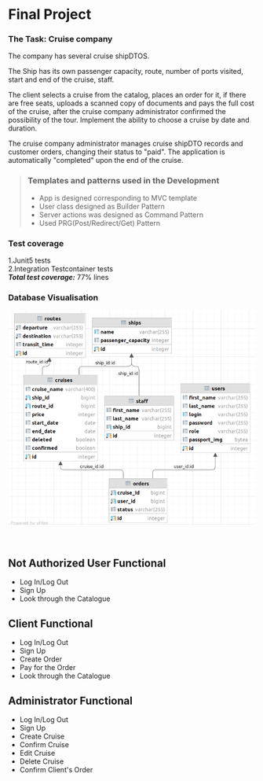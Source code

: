 # Final Project

### The Task: Cruise company

The company has several cruise shipDTOS. 

The Ship has its own passenger capacity, route, number of ports visited, start and end of the cruise, staff.

The client selects a cruise from the catalog, places an order for it, if there are free seats, uploads a scanned copy of documents and pays the full cost of the cruise, after the cruise company administrator confirmed the possibility of the tour.
Implement the ability to choose a cruise by date and duration.

The cruise company administrator manages cruise shipDTO records and customer orders, changing their status to "paid".
The application is automatically "completed" upon the end of the cruise.


> ### Templates and patterns used in the Development
>- App is designed corresponding to MVC template
>- User class designed as Builder Pattern
>- Server actions was designed as Command Pattern
>- Used PRG(Post/Redirect/Get) Pattern
>

### Test coverage
 1.Junit5 tests<br/>
 2.Integration Testcontainer tests<br/>
***Total test coverage:*** 77% lines
 

### Database Visualisation 
![img.png](diagramDB.png)
<br><br><br>

## Not Authorized User Functional
- Log In/Log Out
- Sign Up
- Look through the Catalogue

## Client Functional
- Log In/Log Out
- Sign Up
- Create Order
- Pay for the Order
- Look through the Catalogue

## Administrator Functional
- Log In/Log Out
- Sign Up
- Create Cruise
- Confirm Cruise
- Edit Cruise
- Delete Cruise
- Confirm Client's Order

